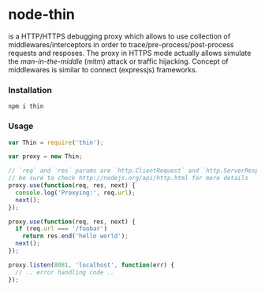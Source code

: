 node-thin
=========

is a HTTP/HTTPS debugging proxy which allows to use collection of middlewares/interceptors in order to trace/pre-process/post-process requests and resposes. The proxy in HTTPS mode actually allows simulate the *man-in-the-middle* (mitm) attack or traffic hijacking. Concept of middlewares is similar to connect (expressjs) frameworks.


### Installation

```
npm i thin
```


### Usage

```javascript
var Thin = require('thin');

var proxy = new Thin;

// `req` and `res` params are `http.ClientRequest` and `http.ServerResponse` accordingly
// be sure to check http://nodejs.org/api/http.html for more details
proxy.use(function(req, res, next) {
  console.log('Proxying:', req.url);
  next();
});

proxy.use(function(req, res, next) {
  if (req.url === '/foobar')
    return res.end('hello world');
  next();
});

proxy.listen(8081, 'localhost', function(err) {
  // .. error handling code ..
});

```

